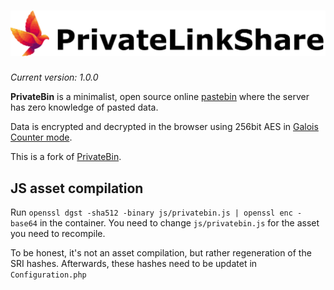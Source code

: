 # [![PrivateLinkShare](https://github.com/martingruzno/PrivateBin/blob/master/img/logo-xl.png?raw=true)](https://github.com/martingruzno/PrivateBin/)

*Current version: 1.0.0*

**PrivateBin** is a minimalist, open source online
[pastebin](https://en.wikipedia.org/wiki/Pastebin)
where the server has zero knowledge of pasted data.

Data is encrypted and decrypted in the browser using 256bit AES in
[Galois Counter mode](https://en.wikipedia.org/wiki/Galois/Counter_Mode).

This is a fork of [PrivateBin](https://github.com/PrivateBin/PrivateBin).

## JS asset compilation
Run `openssl dgst -sha512 -binary js/privatebin.js | openssl enc -base64` in the container. You need to change `js/privatebin.js` for the asset you need to recompile.

To be honest, it's not an asset compilation, but rather regeneration of the SRI hashes. Afterwards, these hashes need to be updatet in `Configuration.php`